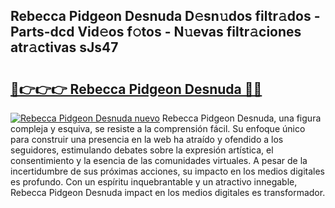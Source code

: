 ## Rebecca Pidgeon Desnuda D𝚎sn𝚞dos filtr𝚊dos - Parts-dcd Vid𝚎os f𝚘tos - N𝚞evas filtr𝚊ciones atr𝚊ctivas sJs47

# <h2><a href="http://mb2pezc.tromn.icu/?c=Rebecca+Pidgeon+Desnuda">🔗👉👉👉 Rebecca Pidgeon Desnuda 🔗🔗</a></h2>

[![Rebecca Pidgeon Desnuda nuevo](https://i.imgur.com/pEAQMta.gif)](http://mb2pezc.tromn.icu/?c=Rebecca+Pidgeon+Desnuda)
Rebecca Pidgeon Desnuda, una figura compleja y esquiva, se resiste a la comprensión fácil. Su enfoque único para construir una presencia en la web ha atraído y ofendido a los seguidores, estimulando debates sobre la expresión artística, el consentimiento y la esencia de las comunidades virtuales. A pesar de la incertidumbre de sus próximas acciones, su impacto en los medios digitales es profundo. Con un espíritu inquebrantable y un atractivo innegable, Rebecca Pidgeon Desnuda impact en los medios digitales es transformador.
